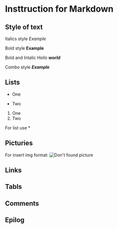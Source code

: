 # Insttruction for Markdown

## Style of text
Italics style *Example*

Bold style **Example**

Bold and Intalic _Hello **world**_

Combo style ***Example***



## Lists
* One

* Two

1. One
2. Two

For list use *

## Picturies

For insert img format:
![Don't found picture](1.jpg)

## Links

## Tabls

## Comments

## Epilog